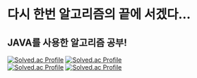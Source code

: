 # 다시 한번 알고리즘의 끝에 서겠다...
## JAVA를 사용한 알고리즘 공부!

[![Solved.ac Profile](http://mazassumnida.wtf/api/v2/generate_badge?boj=rlarbfl0702)](https://solved.ac/rlarbfl0702/)
[![Solved.ac Profile](http://mazassumnida.wtf/api/v2/generate_badge?boj=prote07)](https://solved.ac/prote07/)
<br>
[![Solved.ac Profile](http://mazassumnida.wtf/api/v2/generate_badge?boj=v4vendetta12)](https://solved.ac/v4vendetta12/)
[![Solved.ac Profile](http://mazassumnida.wtf/api/v2/generate_badge?boj=woochaese12)](https://solved.ac/woochaese12/)
